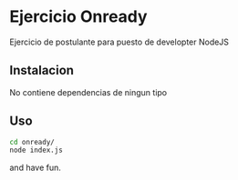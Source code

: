 # Ejercicio Onready
Ejercicio de postulante para puesto de developter NodeJS

## Instalacion
No contiene dependencias de ningun tipo

## Uso
```bash
cd onready/
node index.js
```
and have fun.
